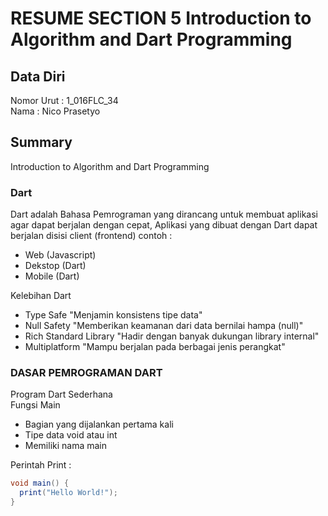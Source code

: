 # RESUME SECTION 5 Introduction to Algorithm and Dart Programming

## Data Diri
Nomor Urut  : 1_016FLC_34 <br>
Nama        : Nico Prasetyo

## Summary
Introduction to Algorithm and Dart Programming

### Dart <br>
Dart adalah Bahasa Pemrograman yang dirancang untuk membuat aplikasi agar dapat berjalan dengan cepat, Aplikasi yang dibuat dengan Dart dapat berjalan disisi client (frontend) contoh :

- Web (Javascript)
- Dekstop (Dart)
- Mobile (Dart)

Kelebihan Dart 
- Type Safe "Menjamin konsistens tipe data" 
- Null Safety "Memberikan keamanan dari data bernilai hampa (null)"
- Rich Standard Library "Hadir dengan banyak dukungan library internal"
- Multiplatform "Mampu berjalan pada berbagai jenis perangkat"

### DASAR PEMROGRAMAN DART

Program Dart Sederhana <br>
Fungsi Main
- Bagian yang dijalankan pertama kali
- Tipe data void atau int
- Memiliki nama main <br>

Perintah Print : <br>
```cs
void main() {
  print("Hello World!");
}
```
 